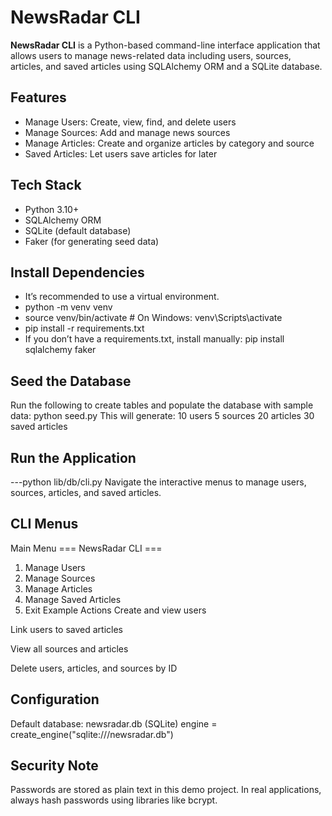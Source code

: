 # NewsRadar CLI

**NewsRadar CLI** is a Python-based command-line interface application that allows users to manage news-related data including users, sources, articles, and saved articles using SQLAlchemy ORM and a SQLite database.

## Features

- Manage Users: Create, view, find, and delete users
- Manage Sources: Add and manage news sources
- Manage Articles: Create and organize articles by category and source
- Saved Articles: Let users save articles for later

## Tech Stack

- Python 3.10+
- SQLAlchemy ORM
- SQLite (default database)
- Faker (for generating seed data)

## Install Dependencies
- It’s recommended to use a virtual environment.
- python -m venv venv
- source venv/bin/activate  # On Windows: venv\Scripts\activate
- pip install -r requirements.txt
- If you don’t have a requirements.txt, install manually:
   pip install sqlalchemy faker

## Seed the Database
Run the following to create tables and populate the database with sample data:
python seed.py
This will generate:
10 users
5 sources
20 articles
30 saved articles

## Run the Application
---python lib/db/cli.py
Navigate the interactive menus to manage users, sources, articles, and saved articles.
  ## CLI Menus
Main Menu
=== NewsRadar CLI ===
1. Manage Users
2. Manage Sources
3. Manage Articles
4. Manage Saved Articles
5. Exit
Example Actions
Create and view users

Link users to saved articles

View all sources and articles

Delete users, articles, and sources by ID

 ## Configuration
Default database: newsradar.db (SQLite)
engine = create_engine("sqlite:///newsradar.db")
 ## Security Note
Passwords are stored as plain text in this demo project. In real applications, always hash passwords using libraries like bcrypt.



